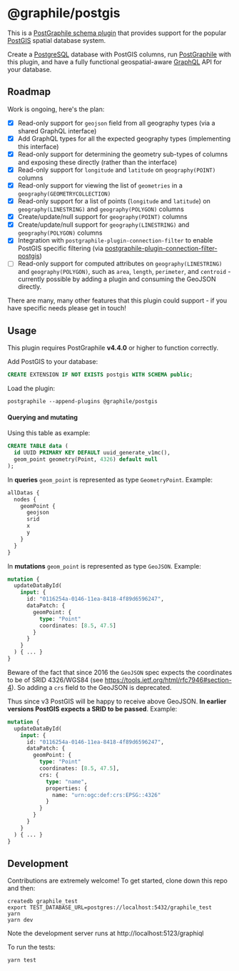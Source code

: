 # @graphile/postgis

This is a [PostGraphile schema
plugin](https://www.graphile.org/postgraphile/extending/) that provides
support for the popular [PostGIS](http://postgis.net/) spatial database
system.

Create a [PostgreSQL](https://www.postgresql.org/) database with PostGIS
columns, run [PostGraphile](https://www.graphile.org/postgraphile/) with this
plugin, and have a fully functional geospatial-aware
[GraphQL](http://graphql.org/) API for your database.

## Roadmap

Work is ongoing, here's the plan:

- [x] Read-only support for `geojson` field from all geography types (via a shared GraphQL interface)
- [x] Add GraphQL types for all the expected geography types (implementing this interface)
- [x] Read-only support for determining the geometry sub-types of columns and exposing these directly (rather than the interface)
- [x] Read-only support for `longitude` and `latitude` on `geography(POINT)` columns
- [x] Read-only support for viewing the list of `geometries` in a `geography(GEOMETRYCOLLECTION)`
- [x] Read-only support for a list of points (`longitude` and `latitude`) on
      `geography(LINESTRING)` and `geography(POLYGON)` columns
- [x] Create/update/null support for `geography(POINT)` columns
- [x] Create/update/null support for `geography(LINESTRING)` and `geography(POLYGON)` columns
- [x] Integration with `postgraphile-plugin-connection-filter` to enable PostGIS specific filtering (via [postgraphile-plugin-connection-filter-postgis](https://github.com/mattbretl/postgraphile-plugin-connection-filter-postgis/))
- [ ] Read-only support for computed attributes on
      `geography(LINESTRING)` and `geography(POLYGON)`, such as `area`,
      `length`, `perimeter`, and `centroid` - currently possible by adding a plugin and consuming the GeoJSON directly.

There are many, many other features that this plugin could support - if you
have specific needs please get in touch!

## Usage

This plugin requires PostGraphile **v4.4.0** or higher to function correctly.

Add PostGIS to your database:

```sql
CREATE EXTENSION IF NOT EXISTS postgis WITH SCHEMA public;
```

Load the plugin:

```
postgraphile --append-plugins @graphile/postgis
```

#### Querying and mutating

Using this table as example:
```sql
CREATE TABLE data (
  id UUID PRIMARY KEY DEFAULT uuid_generate_v1mc(),
  geom_point geometry(Point, 4326) default null
);
```

In **queries** `geom_point` is represented as type `GeometryPoint`. Example:
```graphql
allDatas {
  nodes {
    geomPoint {
      geojson
      srid
      x
      y
    }
  }
}
```

In **mutations** `geom_point` is represented as type `GeoJSON`. Example:
```graphql
mutation {
  updateDataById(
    input: {
      id: "0116254a-0146-11ea-8418-4f89d6596247",
      dataPatch: {
        geomPoint: {
          type: "Point"
          coordinates: [8.5, 47.5]
        }
      }
    }
  ) { ... }
}
```

Beware of the fact that since 2016 the `GeoJSON` spec expects the coordinates to be of SRID 4326/WGS84 (see https://tools.ietf.org/html/rfc7946#section-4). So adding a `crs` field to the GeoJSON is deprecated.

Thus since v3 PostGIS will be happy to receive above GeoJSON. **In earlier versions PostGIS expects a SRID to be passed**. Example:
```graphql
mutation {
  updateDataById(
    input: {
      id: "0116254a-0146-11ea-8418-4f89d6596247",
      dataPatch: {
        geomPoint: {
          type: "Point"
          coordinates: [8.5, 47.5],
          crs: {
            type: "name",
            properties: {
              name: "urn:ogc:def:crs:EPSG::4326"
            }
          }
        }
      }
    }
  ) { ... }
}
```

## Development

Contributions are extremely welcome! To get started, clone down this repo and then:

```
createdb graphile_test
export TEST_DATABASE_URL=postgres://localhost:5432/graphile_test
yarn
yarn dev
```

Note the development server runs at http://localhost:5123/graphiql

To run the tests:

```
yarn test
```
